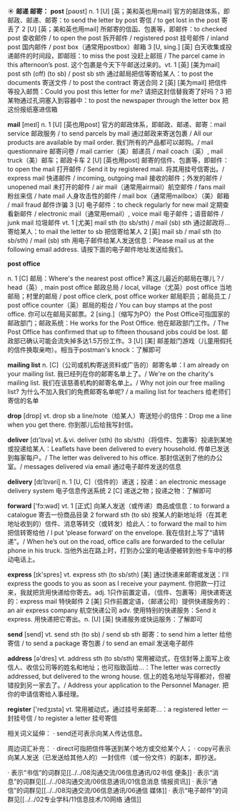 ☀ <span class="category">**邮递 邮寄：**</span>
<span class="vocabulary">**post**</span> [pəʊst] 
<span class="definition">n. 1 [U] [英；美和英也用mail] 官方的邮政体系，即邮政、邮递、邮寄：</span>to send the letter by post 寄信 / to get lost in the post 寄丢了 <span class="definition">2 [U] [英；美和英也用mail] 所邮寄的信函、包裹等，即邮件：</span>to checked post 查收邮件 / to open the post 拆开邮件 / registered post 挂号邮件 / inland post 国内邮件 / post box（通常用postbox）邮箱 <span class="definition">3 [U, sing.] [英] 白天收集或投递邮件的时间段，即邮班：</span>to miss the post 没赶上邮班 / The parcel came in this afternoon’s post. 这个包裹是今天下午邮送过来的。<span class="definition">vt. 1 [英] [美为mail] post sth (off) (to sb) / post sb sth 通过邮局把信等寄给某人：</span>to post the documents 寄送文件 / to post the contract 寄送合同 <span class="definition">2 [英] [美为mail] 把信件等投入邮筒：</span>Could you post this letter for me? 请把这封信替我寄了好吗？<span class="definition">3 把某物通过孔洞塞入到容器中：</span>to post the newspaper through the letter box 把这份报纸塞进信箱

<span class="vocabulary">**mail**</span> [meɪl] 
<span class="definition">n. 1 [U] [英也用post] 官方的邮政体系，即邮政、邮递、邮寄：</span>mail service 邮政服务 / to send parcels by mail 通过邮政来寄送包裹 / All our products are available by mail order. 我们所有的产品都可以邮购。/ mail questionnaire 邮寄问卷 / mail carrier（美）邮递员 / mail coach（英）, mail truck（美）邮车；邮政卡车 <span class="definition">2 [U] [英也用post] 邮寄的信件、包裹等，即邮件：</span>to open the mail 打开邮件 / Send it by registered mail. 将其用挂号信寄出。/ express mail 快递邮件 / incoming, outgoing mail 接收的邮件；外发的邮件 / unopened mail 未打开的邮件 / air mail（通常用airmail）航空邮件 / fans mail 粉丝来信 / hate mail 人身攻击性的邮件 / mail box（通常用mailbox）（美）邮箱 / mail fraud 邮件诈骗 <span class="definition">3 [U] 电子邮件：</span>to check regularly for new mail 定期查看新邮件 / electronic mail（通常用email）, voice mail 电子邮件；语音邮件 / junk mail 垃圾邮件 <span class="definition">vt. 1 [尤美] mail sth (to sb/sth) / mail (sb) sth 通过邮政将…寄给某人：</span>to mail the letter to sb 把信寄给某人 <span class="definition">2 [英] mail sb / mail sth (to sb/sth) / mail (sb) sth 用电子邮件给某人发送信息：</span>Please mail us at the following email address. 请按下面的电子邮件地址发送给我们。
           
<span class="vocabulary">**post office**</span>

<span class="definition">n. 1 [C] 邮局：</span>Where's the nearest post office? 离这儿最近的邮局在哪儿？/ head（英）, main post office 邮政总局 / local, village（尤英）post office 当地邮局；村里的邮局 / post office clerk, post office worker 邮局职员；邮局员工 / post office counter（英）邮局的柜台 / You can buy stamps at the post office. 你可以在邮局买邮票。<span class="definition">2 [sing.]（缩写为PO）the Post Office可指国家的邮政部门；邮政系统：</span>He works for the Post Office. 他在邮政部门工作。/ The Post Office has confirmed that up to fifteen thousand jobs could be lost. 邮政部已确认可能会流失掉多达1.5万份工作。<span class="definition">3 [U] [美] 邮差敲门游戏（儿童用假托的信件换取亲吻）。相当于postman's knock：</span>了解即可
           
<span class="vocabulary">**mailing list**</span>
<span class="definition">n. [C]（公司或机构寄送资料或广告的）邮寄名单：</span>I am already on your mailing list. 我已经列在你的邮寄名单上了。/ We're on the charity's mailing list. 我们在该慈善机构的邮寄名单上。/ Why not join our free mailing list? 为什么不加入我们的免费邮寄名单呢? / a mailing list for teachers 给老师们寄信的名单

<span class="vocabulary">**drop**</span> [drɒp] 
<span class="definition">vt. drop sb a line/note（给某人）寄送短小的信件：</span>Drop me a line when you get there. 你到那儿后给我写封信。

<span class="vocabulary">**deliver**</span> [dɪ'lɪvə] 
<span class="definition">vt.＆vi. deliver (sth) (to sb/sth)（将信件、包裹等）投递到某地或投递给某人：</span>Leaflets have been delivered to every household. 传单已发送到每家每户。/ The letter was delivered to his office. 那封信送到了他的办公室。/ messages delivered via email 通过电子邮件发送的信息 
           
<span class="vocabulary">**delivery**</span> [dɪˈlɪvəri]
<span class="definition">n. 1 [U, C]（信件的）递送；投递：</span>an electronic message delivery system 电子信息传送系统 <span class="definition">2 [C] 递送之物；投递之物：</span>了解即可

<span class="vocabulary">**forward**</span> ['fɔ:wəd] 
<span class="definition">vt. 1 [正式] 向某人发送（或传递）商品或信息：</span>to forward a catalogue 寄去一份商品目录 <span class="definition">2 forward sth (to sb) 按某人的新地址将（在其老地址收到的）信件、消息等转交（或转发）给此人：</span>to forward the mail to him 把信转寄给他 / I put ‘please forward’ on the envelope. 我在信封上写了“请转递”。/ When he’s out on the road, office calls are forwarded to the cellular phone in his truck. 当他外出在路上时，打到办公室的电话便被转到他卡车中的移动电话上。

<span class="vocabulary">**express**</span> [ɪk'spres] 
<span class="definition">vt. express sth (to sb/sth) [美] 通过快递来邮寄或发送：</span>I’ll express the goods to you as soon as I receive your payment. 你把款一打过来，我就把货用快递给你寄去。<span class="definition">adj. 1只作前置定语，（信件、包裹等）用快递寄送的：</span>express mail 特快邮件 <span class="definition">2 [美] 只作前置定语，（邮递公司）提供快递服务的：</span>an air express company 航空快递公司 <span class="definition">adv. 使用特别的快递服务：</span>Send it express. 用快递把它寄出。<span class="definition">n. [U] [英] 快递服务或快运服务：</span>了解即可

<span class="vocabulary">**send**</span> [send] 
<span class="definition">vt. send sth (to sb) / send sb sth 邮寄：</span>to send him a letter 给他寄信 / to send a package 寄包裹 / to send an email 发送电子邮件

<span class="vocabulary">**address**</span> [ə'dres] 
<span class="definition">vt. address sth (to sb/sth) 常用被动式，在信封等上面写上收信人、收信公司等的姓名和地址；也可指致函给…：</span>The letter was correctly addressed, but delivered to the wrong house. 信上的姓名地址写得都对，但被错投到另一家去了。/ Address your application to the Personnel Manager. 把你的申请信寄给人事经理。

<span class="vocabulary">**register**</span> ['redӡɪstə] 
<span class="definition">vt. 常用被动式，通过挂号来邮寄…：</span>a registered letter 一封挂号信 / to register a letter 挂号寄信

相关词义延伸：
· send还可表示向某人传达信息。

周边词汇补充：
· direct可指把信件等送到某个地方或交给某个人；
· copy可表示向某人发送（已发送给其他人的）一封信件（或一份文件）的副本，即抄送。

· 表示“书信”的词群见[[../../08沟通交流/06信息通讯/02书信 便条]]
· 表示“消息”的词群见[[../../08沟通交流/06信息通讯/01信息消息 情报资讯]]
· 表示“通信”的词群见[[../../08沟通交流/06信息通讯/06通信 媒体]]
· 表示“电子邮件”的词群见[[../../02专业学科/11信息技术/10网络 通信]]
